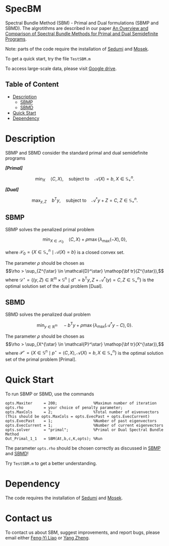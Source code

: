 # SpecBM
Spectral Bundle Method (SBM) - Primal and Dual formulations (SBMP and SBMD).
The algrotithms are described in our paper [An Overview and Comparison of Spectral Bundle Methods for Primal and Dual Semidefinite Programs](https://arxiv.org/pdf/2307.07651.pdf).

Note: parts of the code require the installation of [Sedumi](https://sedumi.ie.lehigh.edu/) and [Mosek](https://www.mosek.com/).

To get a quick start, try the file `TestSBM.m`


To access large-scale data, please visit [Google drive](https://drive.google.com/drive/folders/101KqJ56fwcZMuYuTTpwUASnevcnB2frt?usp=drive_link).

## Table of Content

- [Description](#description)
	- [SBMP](#sbmp)
	- [SBMD](#sbmd)
- [Quick Start](#quick-start)
- [Dependency](#dependency)

# Description

SBMP and SBMD consider the standard primal and dual semidefinite programs

***[Primal]***
```math 
	\min_{X}\quad \langle C,X \rangle, \quad \mathrm{subject~to}\quad \mathcal{A}(X) = b,\; X \in \mathbb{S}^n_+. 
```

***[Dual]***
```math
	\max_{y,Z}\quad b^{\mathsf{T}}y, \quad \mathrm{subject~to}\quad \mathcal{A}^{*}y +Z= C,\; Z \in \mathbb{S}^n_+. 
```
## SBMP

SBMP solves the penalized primal problem 
```math
\min_{X \in \mathcal{X}_0} \quad \langle C,X\rangle + \rho \max \{\lambda_{\max}(-X),0\},
```
where $` \mathcal{X}_0 =\{X \in \mathbb{S}^n_+ \mid \mathcal{A}(X) = b\} `$ is a closed convex set.

The parameter $` \rho `$ should be chosen as $$\rho > \sup_{Z^{\star} \in \mathcal{D}^\star} \mathop{\bf tr}(Z^{\star}),$$ where $` \mathcal{D}^\star = \left\{(y,Z) \in \mathbb{R}^m \times \mathbb{S}^{n} \mid d^\star = b^{\mathsf{T}} y, Z+\mathcal{A}^* (y) = C, Z \in \mathbb{S}^n_+\right\}`$ is the optimal solution set of the dual problem [Dual].


## SBMD
SBMD solves the penalized dual problem 
```math
\min_{y \in \mathbb{R}^m} \quad -b^{\mathsf{T}} y + \rho \max \{\lambda_{\max}(\mathcal{A}^{*}y-C),0\}.
```
The parameter $` \rho `$ should be chosen as $$\rho > \sup_{X^{\star} \in \mathcal{P}^\star} \mathop{\bf tr}(X^{\star}),$$
where $` \mathcal{P}^\star= \left\{X \in \mathbb{S}^{n} \mid p^\star = \langle C, X\rangle, \mathcal{A}(X) = b, X \in \mathbb{S}^n_+\right\}`$ is the optimal solution set of the primal problem [Primal].

# Quick Start
To run SBMP or SBMD, use the commands

	opts.Maxiter     = 200;                %Maximun number of iteration
	opts.rho         = your choice of penalty parameter; 
	opts.MaxCols     = 2;                  %Total number of eivenvectors (This should be opts.MaxCols = opts.EvecPast + opts.EvecCurrent)
	opts.EvecPast    = 1;	               %Number of past eigenvectors
	opts.EvecCurrent = 1;                  %Number of current eigenvectors
	opts.solver      = "primal";           %Primal or Dual Spectral Bundle Method
	Out_Primal_1_1   = SBM(At,b,c,K,opts); %Run

The parameter `opts.rho` should be chosen correctly as discussed in [SBMP](#sbmp) and [SBMD](#sbmd)!

Try `TestSBM.m` to get a better understanding.

# Dependency
The code requires the installation of [Sedumi](https://sedumi.ie.lehigh.edu/) and [Mosek](https://www.mosek.com/).

# Contact us
To contact us about SBM, suggest improvements, and report bugs, please email either [Feng-Yi Liao](mailto:fliao@ucsd.edu?Subject=SBM) or [Yang Zheng](mailto:zhengy@eng.ucsd.edu?Subject=SBM).
